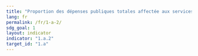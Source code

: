 ```yaml
---
title: "Proportion des dépenses publiques totales affectée aux services essentiels (éducation, santé et protection sociale)"
lang: fr
permalink: /fr/1-a-2/
sdg_goal: 1
layout: indicator
indicator: "1.a.2"
target_id: "1.a"
---
```


